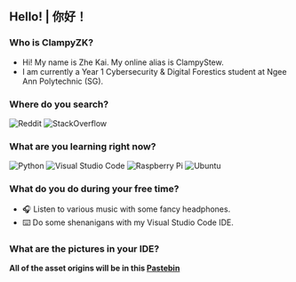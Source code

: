 ## Hello! | 你好！

### Who is ClampyZK?
   -  Hi! My name is Zhe Kai. My online alias is ClampyStew.
   -  I am currently a Year 1 Cybersecurity & Digital Forestics student at Ngee Ann Polytechnic (SG).

### Where do you search?
![Reddit](https://img.shields.io/badge/Reddit-%23FF4500.svg?style=for-the-badge&logo=Reddit&logoColor=white)
![StackOverflow](https://img.shields.io/badge/-Stackoverflow-FE7A16?style=for-the-badge&logo=stack-overflow&logoColor=white)

### What are you learning right now?
![Python](https://img.shields.io/badge/python-3670A0?style=for-the-badge&logo=python&logoColor=ffdd54)
![Visual Studio Code](https://img.shields.io/badge/Visual%20Studio%20Code-0078d7.svg?style=for-the-badge&logo=visual-studio-code&logoColor=white)
![Raspberry Pi](https://img.shields.io/badge/-RaspberryPi-C51A4A?style=for-the-badge&logo=Raspberry-Pi)
![Ubuntu](https://img.shields.io/badge/Ubuntu-E95420?style=for-the-badge&logo=ubuntu&logoColor=white)

### What do you do during your free time?
   - 🎧 Listen to various music with some fancy headphones.
   - ⌨️ Do some shenanigans with my Visual Studio Code IDE.

### What are the pictures in your IDE?
**All of the asset origins will be in this [Pastebin](https://pastebin.com/JZsCgKjr)**
